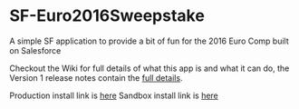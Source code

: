 # SF-Euro2016Sweepstake
A simple SF application to provide a bit of fun for the 2016 Euro Comp built on Salesforce

Checkout the Wiki for full details of what this app is and what it can do, the Version 1 release notes contain the [full details](https://github.com/danielbprobert/SF-Euro2016Sweepstake/wiki).

Production install link is [here](https://login.salesforce.com/packaging/installPackage.apexp?p0=04t240000006SCN)
Sandbox install link is [here](https://test.salesforce.com/packaging/installPackage.apexp?p0=04t240000006SCN)